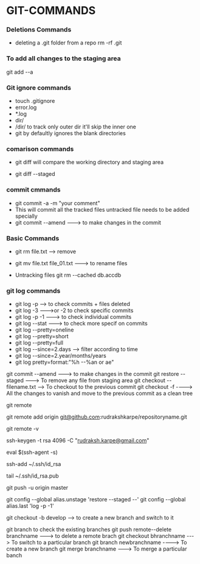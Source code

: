 # GIT-COMMANDS

### Deletions Commands
- deleting a .git folder from a repo
rm -rf .git 

### To add all changes to the staging area
git add --a 

### Git ignore commands
- touch .gitignore
- error.log
- *.log
- dir/
- /dir/ to track only outer dir it'll skip the inner one
- git by defaultly ignores the blank directories

### comarison commands

- git diff will compare the working  directory and staging area

- git diff --staged

### commit cmmands
- git commit -a -m "your comment"
- This will commit all the tracked files untracked file needs to be added specially
- git commit --amend  ---> to make changes in the commit

### Basic Commands 

- git rm file.txt --> remove
- git mv file.txt file_01.txt ---> to rename files

-  Untracking files
git rm --cached db.accdb 

### git log commands

- git log -p --> to check commits + files deleted
- git log -3 --->or -2 to check specific commits
- git log -p -1 ---> to check individual commits
- git log --stat ---> to check more specif on commits
- git log --pretty=oneline
- git log --pretty=short
- git log --pretty=full
- git log --since=2.days --> filter according to time
- git log --since=2.year/months/years
- git log pretty=format:"%h --%an or ae"

git commit --amend  ---> to make changes in the commit
git restore --staged ---> To remove any file from staging area
git checkout --filename.txt --> To checkout to the previous commit
git checkout -f  ----> All the changes to vanish and move to the previous commit
as a clean tree

git remote

git remote add origin git@github.com:rudrakshkarpe/repositoryname.git

git remote -v

ssh-keygen -t rsa 4096 -C "rudraksh.karpe@gmail.com"

 eval $(ssh-agent -s)

ssh-add ~/.ssh/id_rsa

tail ~/.ssh/id_rsa.pub

git push -u origin master

git config --global alias.unstage 'restore --staged --'
git config --global alias.last 'log -p -1'

git checkout -b develop --> to create a new branch and switch to it

git branch to check the existing branches
git push remote--delete branchname ---> to delete a remote brach
git checkout bhranchname ---> To switch to a particular branch
git branch newbranchname ----> To create a new branch
 git merge branchname ---> To merge a particular banch

